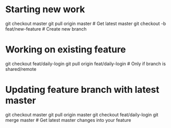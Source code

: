 # Starting new work
git checkout master
git pull origin master          # Get latest master
git checkout -b feat/new-feature  # Create new branch

# Working on existing feature
git checkout feat/daily-login
git pull origin feat/daily-login  # Only if branch is shared/remote

# Updating feature branch with latest master
git checkout master
git pull origin master
git checkout feat/daily-login
git merge master               # Get latest master changes into your feature